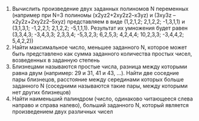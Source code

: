1. Вычислить произведение двух заданных полиномов N переменных (например  при N=3 полиномы (x2yz2+2xy2z2–x3yz) и (3xy3z – x2y2z+2xy2z2–5xyz) представляем в виде (1,2,1,2; 2,1,2,2; -1,3,1,1) и (3,1,3,1; -1,2,2,1; 2,1,2,2; -5,1,1,1). Результат их умножения будет равен (3,3,4,3; -3,4,3,3; 2,3,3,4; -5,3,2,3; 6,2,5,3; 4,2,4,4; 10,2,3,3; -3,4,4,2; 5,4,2,2))
2. Найти максимальное число, меньшее заданного N, которое может быть представлено как сумма заданного количества простых чисел, возведенных в заданную степень
3. Близнецами называются простые числа, разница между которыми равна двум (например: 29 и 31, 41 и 43, …). Найти две соседние пары близнецов, расстояние между серединами которых больше заданного N (соседними называются такие пары, между которыми нет других близнецов)
4. Найти наименьший палиндром (число, одинаково читающееся слева направо и справа налево), больший заданного N, который является произведением двух различных чисел